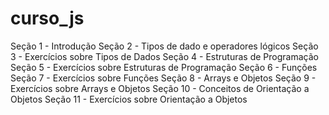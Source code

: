 # curso_js

Seção 1 - Introdução
Seção 2 - Tipos de dado e operadores lógicos
Seção 3 - Exercícios sobre Tipos de Dados
Seção 4 - Estruturas de Programação
Seção 5 - Exercícios sobre Estruturas de Programação
Seção 6 - Funções
Seção 7 - Exercícios sobre Funções
Seção 8 - Arrays e Objetos
Seção 9 - Exercícios sobre Arrays e Objetos
Seção 10 - Conceitos de Orientação a Objetos
Seção 11 - Exercícios sobre Orientação a Objetos